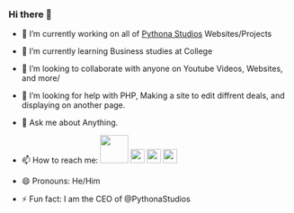 ### Hi there 👋

<!--
**ThomasEwanSykes/ThomasEwanSykes** is a ✨ _special_ ✨ repository because its `README.md` (this file) appears on your GitHub profile.

Here are some ideas to get you started:-->

- 🔭 I’m currently working on all of <a href="https://pyst.me/go/psmain">Pythona Studios</a> Websites/Projects
- 🌱 I’m currently learning Business studies at College
- 👯 I’m looking to collaborate with anyone on Youtube Videos, Websites, and more/
- 🤔 I’m looking for help with PHP, Making a site to edit diffrent deals, and displaying on another page.
- 💬 Ask me about Anything.
- 📫 How to reach me: <a href="https://tom-sykes.co.uk/go/tw" class="twitter"><img src="https://assets.pythonastudios.gb.net/pythonastudios/img/team/twitter.ico" width="50px" height="50px"></a>
                            <a href="mailto:tom@pythonastudios.com1" class="email"><img src="https://assets.pythonastudios.gb.net/pythonastudios/img/team/email.png" style="width:25px;height:25px;"></a>
                            <a href="https://tom-sykes.co.uk/go/ig" class="instagram"><img src="https://assets.pythonastudios.gb.net/pythonastudios/img/team/instagram.png" style="width:25px;height:25px;"></a>
                            <a href="https://tom-sykes.co.uk/go/discord" class="discord"><img src="https://assets.pythonastudios.gb.net/pythonastudios/img/team/discord.ico" style="width:25px;height:25px;"></a>

- 😄 Pronouns: He/Him
- ⚡ Fun fact: I am the CEO of @PythonaStudios


<!--
<h1 align="center">👋 Hey, thanks for coming here. I'm Luis but you can call me HypnoticSiege</h1>
<h3 align="center">I am a "developer" if you really wanna call me one, mostly doing JavaScript, Lua and then some basic Web Development</h3>
<p align="left">
  <img src="https://github-readme-stats.vercel.app/api/top-langs/?username=HypnoticSiege&layout=compact&theme=dark-blue" alt="Languages" />
</p>
<h1 align="center">🔗Social Media Links: </h1>

- 🤖 Check Out Hypertonic Discord Bot [Click Here](https://hypertonicdiscordbot.weebly.com/)

- 🤖 Working on HypnoticBot, a Personal Use Discord/Twitch Bot.

- 🔨 Check out my Tiwtch and Discord. [Twitch](https://www.twitch.tv/hypnoticsiege), [Discord](https://discord.gg/tTupCGN)

- 🐦Follow me on Twitter: [Click Here](https://twitter.com/hypnoticsiege).

- ✉ Contact Me: [Click Here](hypnoticsiege@gmail.com)
<hr>-->
